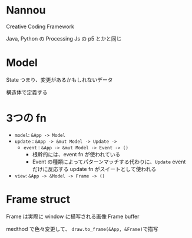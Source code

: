 # Nannou

Creative Coding Framework

Java, Python の Processing
Js の p5 とかと同じ

# Model

State
つまり、変更があるかもしれないデータ

構造体で定義する


# 3つの fn

- `model`: `&App -> Model`
- `update` : `&App -> &mut Model -> Update ->`
  - `event` : `&App -> &mut Model -> Event -> ()`
    - 根幹的には、event fn が使われている
    - Event の種類によってパターンマッチする代わりに、`Update` event だけに反応する update fn がスイートとして使われる
- `view`: `&App -> &Model -> Frame -> ()`


# Frame struct

Frame は実際に window に描写される画像
Frame buffer

medthod で色々変更して、
`draw.to_frame(&App, &Frame)`で描写




